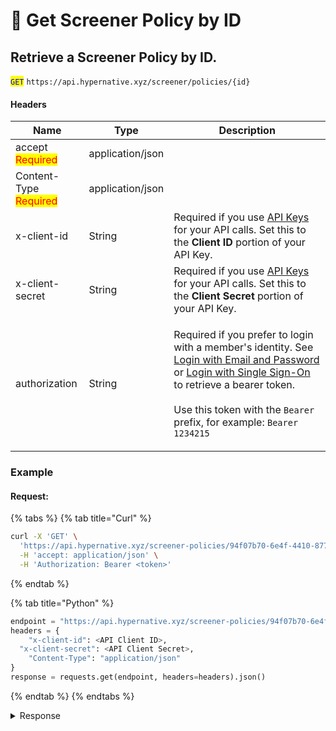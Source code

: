 # 🔵 Get Screener Policy by ID

## Retrieve a Screener Policy by ID.

<mark style="color:blue;">`GET`</mark> `https://api.hypernative.xyz/screener/policies/{id}`

#### Headers

| Name                                           | Type             | Description                                                                                                                                                                                                                                                                                                                                                         |
| ---------------------------------------------- | ---------------- | ------------------------------------------------------------------------------------------------------------------------------------------------------------------------------------------------------------------------------------------------------------------------------------------------------------------------------------------------------------------- |
| accept<br /><mark style="color:red;">Required</mark>       | application/json |                                                                                                                                                                                                                                                                                                                                                                     |
| Content-Type<br /><mark style="color:red;">Required</mark> | application/json |                                                                                                                                                                                                                                                                                                                                                                     |
| x-client-id                                    | String           | Required if you use [API Keys](../../../account/api-keys.md) for your API calls. Set this to the **Client ID** portion of your API Key.                                                                                                                                                                                                                             |
| x-client-secret                                | String           | Required if you use [API Keys](../../../account/api-keys.md) for your API calls. Set this to the **Client Secret** portion of your API Key.                                                                                                                                                                                                                         |
| authorization                                  | String           | <p>Required if you prefer to login with a member's identity. See <a href="../../../account/login.md">Login with Email and Password</a> or <a href="../../../account/login-with-single-sign-on.md">Login with Single Sign-On</a> to retrieve a bearer token.<br><br>Use this token with the <code>Bearer</code> prefix, for example: <code>Bearer 1234215</code></p> |

### Example

#### Request:

{% tabs %}
{% tab title="Curl" %}
```bash
curl -X 'GET' \
  'https://api.hypernative.xyz/screener-policies/94f07b70-6e4f-4410-8772-86cda3d2d93d' \
  -H 'accept: application/json' \
  -H 'Authorization: Bearer <token>'
```
{% endtab %}

{% tab title="Python" %}
```python
endpoint = "https://api.hypernative.xyz/screener-policies/94f07b70-6e4f-4410-8772-86cda3d2d93d"
headers = {
    "x-client-id": <API Client ID>,
  "x-client-secret": <API Client Secret>,
    "Content-Type": "application/json"
}
response = requests.get(endpoint, headers=headers).json() 
```
{% endtab %}
{% endtabs %}

<details>

<summary>Response</summary>

```json
{
   "id":"94f07b70-6e4f-4410-8772-86cda3d2d93d",
   "name":"My first policy",
   "flags":[
      {
         "id":"F-1101",
         "severity":"Medium",
         "rules":[
            {
               "severity":"High",
               "name":"my first rule",
               "conditions":[
                  {
                     "type":"hops",
                     "operator":">",
                     "valueA":5
                  },
                  {
                     "type":"amounts",
                     "operator":"<",
                     "valueA":1000
                  },
                  {
                     "type":"maxValues",
                     "operator":"between",
                     "valueA":4000,
                     "valueB":5000
                  }
               ]
            },
            {
               "severity":"Info",
               "name":"second rule",
               "conditions":[
                  {
                     "type":"hops",
                     "operator":"=",
                     "valueA":3
                  }
               ]
            }
         ]
      },
      {
         "id":"F-11011",
         "severity":"Low",
         "rules":[
            
         ]
      }
   ],
   "chains":[
      "ethereum",
      "bsc"
   ],
   "createdAt":"2025-01-30T11:49:57.605Z",
   "updatedAt":"2025-01-30T12:05:53.061Z",
   "createdBy":"user@hypernative.io",
   "updatedBy":"user@hypernative.io"
}
```

</details>
